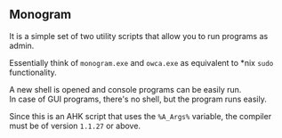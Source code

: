 
## Monogram

It is a simple set of two utility scripts that allow you to run programs as admin.

Essentially think of `monogram.exe` and `owca.exe` as equivalent to *nix `sudo` functionality.

A new shell is opened and console programs can be easily run.                   
In case of GUI programs, there's no shell, but the program runs easily.              

Since this is an AHK script that uses the `%A_Args%` variable, the compiler must be of version `1.1.27` or above. 
